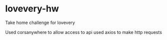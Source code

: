 # lovevery-hw
Take home challenge for lovevery

Used corsanywhere to allow access to api
used axios to make http requests
